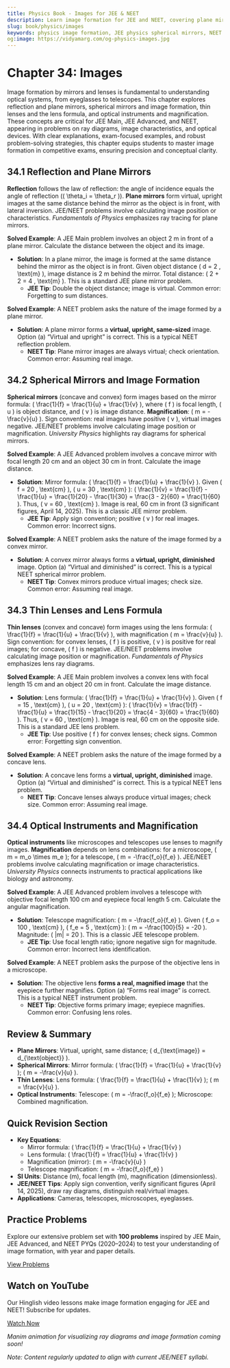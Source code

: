 ```yaml
---
title: Physics Book - Images for JEE & NEET
description: Learn image formation for JEE and NEET, covering plane mirrors, spherical mirrors, thin lenses, and optical instruments, with practice MCQs.
slug: book/physics/images
keywords: physics image formation, JEE physics spherical mirrors, NEET physics thin lenses, geometric optics
og:image: https://vidyamarg.com/og-physics-images.jpg
---
```


# Chapter 34: Images

Image formation by mirrors and lenses is fundamental to understanding optical systems, from eyeglasses to telescopes. This chapter explores reflection and plane mirrors, spherical mirrors and image formation, thin lenses and the lens formula, and optical instruments and magnification. These concepts are critical for JEE Main, JEE Advanced, and NEET, appearing in problems on ray diagrams, image characteristics, and optical devices. With clear explanations, exam-focused examples, and robust problem-solving strategies, this chapter equips students to master image formation in competitive exams, ensuring precision and conceptual clarity.

## 34.1 Reflection and Plane Mirrors

**Reflection** follows the law of reflection: the angle of incidence equals the angle of reflection (\( \theta_i = \theta_r \)). **Plane mirrors** form virtual, upright images at the same distance behind the mirror as the object is in front, with lateral inversion. JEE/NEET problems involve calculating image position or characteristics. *Fundamentals of Physics* emphasizes ray tracing for plane mirrors.

**Solved Example**: A JEE Main problem involves an object 2 m in front of a plane mirror. Calculate the distance between the object and its image.
- **Solution**: In a plane mirror, the image is formed at the same distance behind the mirror as the object is in front. Given object distance \( d = 2 \, \text{m} \), image distance is 2 m behind the mirror. Total distance: \( 2 + 2 = 4 \, \text{m} \). This is a standard JEE plane mirror problem.
  - **JEE Tip**: Double the object distance; image is virtual. Common error: Forgetting to sum distances.

**Solved Example**: A NEET problem asks the nature of the image formed by a plane mirror.
- **Solution**: A plane mirror forms a **virtual, upright, same-sized** image. Option (a) “Virtual and upright” is correct. This is a typical NEET reflection problem.
  - **NEET Tip**: Plane mirror images are always virtual; check orientation. Common error: Assuming real image.

## 34.2 Spherical Mirrors and Image Formation

**Spherical mirrors** (concave and convex) form images based on the mirror formula: \( \frac{1}{f} = \frac{1}{u} + \frac{1}{v} \), where \( f \) is focal length, \( u \) is object distance, and \( v \) is image distance. **Magnification**: \( m = -\frac{v}{u} \). Sign convention: real images have positive \( v \), virtual images negative. JEE/NEET problems involve calculating image position or magnification. *University Physics* highlights ray diagrams for spherical mirrors.

**Solved Example**: A JEE Advanced problem involves a concave mirror with focal length 20 cm and an object 30 cm in front. Calculate the image distance.
- **Solution**: Mirror formula: \( \frac{1}{f} = \frac{1}{u} + \frac{1}{v} \). Given \( f = 20 \, \text{cm} \), \( u = 30 \, \text{cm} \): \( \frac{1}{v} = \frac{1}{f} - \frac{1}{u} = \frac{1}{20} - \frac{1}{30} = \frac{3 - 2}{60} = \frac{1}{60} \). Thus, \( v = 60 \, \text{cm} \). Image is real, 60 cm in front (3 significant figures, April 14, 2025). This is a classic JEE mirror problem.
  - **JEE Tip**: Apply sign convention; positive \( v \) for real images. Common error: Incorrect signs.

**Solved Example**: A NEET problem asks the nature of the image formed by a convex mirror.
- **Solution**: A convex mirror always forms a **virtual, upright, diminished** image. Option (a) “Virtual and diminished” is correct. This is a typical NEET spherical mirror problem.
  - **NEET Tip**: Convex mirrors produce virtual images; check size. Common error: Assuming real image.

## 34.3 Thin Lenses and Lens Formula

**Thin lenses** (convex and concave) form images using the lens formula: \( \frac{1}{f} = \frac{1}{u} + \frac{1}{v} \), with magnification \( m = \frac{v}{u} \). Sign convention: for convex lenses, \( f \) is positive, \( v \) is positive for real images; for concave, \( f \) is negative. JEE/NEET problems involve calculating image position or magnification. *Fundamentals of Physics* emphasizes lens ray diagrams.

**Solved Example**: A JEE Main problem involves a convex lens with focal length 15 cm and an object 20 cm in front. Calculate the image distance.
- **Solution**: Lens formula: \( \frac{1}{f} = \frac{1}{u} + \frac{1}{v} \). Given \( f = 15 \, \text{cm} \), \( u = 20 \, \text{cm} \): \( \frac{1}{v} = \frac{1}{f} - \frac{1}{u} = \frac{1}{15} - \frac{1}{20} = \frac{4 - 3}{60} = \frac{1}{60} \). Thus, \( v = 60 \, \text{cm} \). Image is real, 60 cm on the opposite side. This is a standard JEE lens problem.
  - **JEE Tip**: Use positive \( f \) for convex lenses; check signs. Common error: Forgetting sign convention.

**Solved Example**: A NEET problem asks the nature of the image formed by a concave lens.
- **Solution**: A concave lens forms a **virtual, upright, diminished** image. Option (a) “Virtual and diminished” is correct. This is a typical NEET lens problem.
  - **NEET Tip**: Concave lenses always produce virtual images; check size. Common error: Assuming real image.

## 34.4 Optical Instruments and Magnification

**Optical instruments** like microscopes and telescopes use lenses to magnify images. **Magnification** depends on lens combinations: for a microscope, \( m = m_o \times m_e \); for a telescope, \( m = -\frac{f_o}{f_e} \). JEE/NEET problems involve calculating magnification or image characteristics. *University Physics* connects instruments to practical applications like biology and astronomy.

**Solved Example**: A JEE Advanced problem involves a telescope with objective focal length 100 cm and eyepiece focal length 5 cm. Calculate the angular magnification.
- **Solution**: Telescope magnification: \( m = -\frac{f_o}{f_e} \). Given \( f_o = 100 \, \text{cm} \), \( f_e = 5 \, \text{cm} \): \( m = -\frac{100}{5} = -20 \). Magnitude: \( |m| = 20 \). This is a classic JEE telescope problem.
  - **JEE Tip**: Use focal length ratio; ignore negative sign for magnitude. Common error: Incorrect lens identification.

**Solved Example**: A NEET problem asks the purpose of the objective lens in a microscope.
- **Solution**: The objective lens **forms a real, magnified image** that the eyepiece further magnifies. Option (a) “Forms real image” is correct. This is a typical NEET instrument problem.
  - **NEET Tip**: Objective forms primary image; eyepiece magnifies. Common error: Confusing lens roles.

## Review & Summary
- **Plane Mirrors**: Virtual, upright, same distance; \( d_{\text{image}} = d_{\text{object}} \).
- **Spherical Mirrors**: Mirror formula: \( \frac{1}{f} = \frac{1}{u} + \frac{1}{v} \); \( m = -\frac{v}{u} \).
- **Thin Lenses**: Lens formula: \( \frac{1}{f} = \frac{1}{u} + \frac{1}{v} \); \( m = \frac{v}{u} \).
- **Optical Instruments**: Telescope: \( m = -\frac{f_o}{f_e} \); Microscope: Combined magnification.

## Quick Revision Section
- **Key Equations**:
  - Mirror formula: \( \frac{1}{f} = \frac{1}{u} + \frac{1}{v} \)
  - Lens formula: \( \frac{1}{f} = \frac{1}{u} + \frac{1}{v} \)
  - Magnification (mirror): \( m = -\frac{v}{u} \)
  - Telescope magnification: \( m = -\frac{f_o}{f_e} \)
- **SI Units**: Distance (m), focal length (m), magnification (dimensionless).
- **JEE/NEET Tips**: Apply sign convention, verify significant figures (April 14, 2025), draw ray diagrams, distinguish real/virtual images.
- **Applications**: Cameras, telescopes, microscopes, eyeglasses.

## Practice Problems
Explore our extensive problem set with **100 problems** inspired by JEE Main, JEE Advanced, and NEET PYQs (2020–2024) to test your understanding of image formation, with year and paper details.

[View Problems](./problems.md)

<!-- [View Solutions](/books/physics/images/solutions) -->

## Watch on YouTube
Our Hinglish video lessons make image formation engaging for JEE and NEET! Subscribe for updates.

[Watch Now](https://www.youtube.com/@VidyaMargbyRaviShankar-w9u) <!-- Update with specific video link when available -->

*Manim animation for visualizing ray diagrams and image formation coming soon!*

*Note: Content regularly updated to align with current JEE/NEET syllabi.*